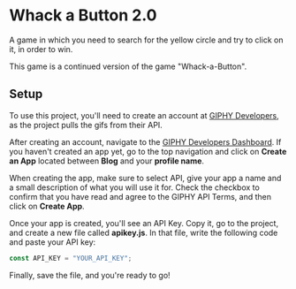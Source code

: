 # Whack a Button 2.0
A game in which you need to search for the yellow circle and try to click on it, in order to win.

This game is a continued version of the game "Whack-a-Button".

## Setup
To use this project, you'll need to create an account at [GIPHY Developers](https://developers.giphy.com/), as the project pulls the gifs from their API.

After creating an account, navigate to the [GIPHY Developers Dashboard](https://developers.giphy.com/dashboard/). If you haven't created an app yet, go to the top navigation and click on <strong>Create an App</strong> located between <strong>Blog</strong> and your <strong>profile name</strong>.

When creating the app, make sure to select API, give your app a name and a small description of what you will use it for. Check the checkbox to confirm that you have read and agree to the GIPHY API Terms, and then click on <strong>Create App</strong>.

Once your app is created, you'll see an API Key. Copy it, go to the project, and create a new file called <strong>apikey.js</strong>. In that file, write the following code and paste your API key:

```javascript
const API_KEY = "YOUR_API_KEY";
```

Finally, save the file, and you're ready to go!
